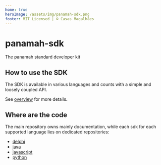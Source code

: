 ```yaml
---
home: true
heroImage: /assets/img/panamah-sdk.png
footer: MIT Licensed | © Casas Magalhães
---
```

# panamah-sdk

The panamah standard developer kit

## How to use the SDK

The SDK is available in various languages and counts with a simple and loosely
coupled API.

See [overview](OVERVIEW.md) for more details.

## Where are the code

The main repository owns mainly documentation, while each sdk for each supported
language lies on dedicated repositories:

- [delphi](https://github.com/casamagalhaes/panamah-sdk-delphi)
- [java](https://github.com/casamagalhaes/panamah-sdk-java)
- [javascript](https://github.com/casamagalhaes/panamah-sdk-javascript)
- [python](https://github.com/casamagalhaes/panamah-sdk-python)
